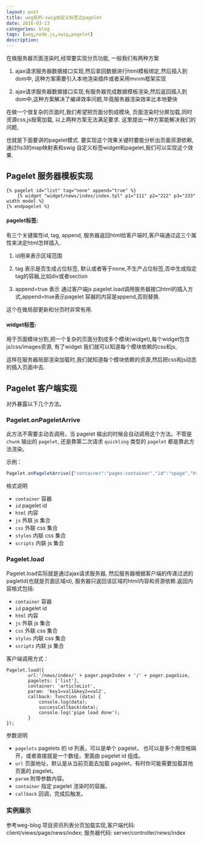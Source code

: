```yaml
---
layout: post
title: weg系列-swig自定义标签之pagelet
date: 2016-03-13
categories: blog
tags: [weg,node.js,swig,pagelet]
description: 
---
```



在做服务器页面渲染时,经常要实现分页功能, 一般我们有两种方案

1. ajax请求服务器数据接口实现,然后拿回数据进行html模板绑定,然后插入到dom中, 这种方案需要引入本地渲染插件或者采用mvvm框架实现

2. ajax请求服务器数据接口实现,有服务器完成数据模板渲染,然后返回插入到dom中,这种方案解决了编译效率问题,毕竟服务器渲染效率比本地要快

在做一个很复杂的页面时,我们希望把页面分割成模块, 页面渲染时分屏加载,同时资源css,js按需加载, 以上两种方案无法满足要求. 这里提出一种方案能解决我们的问题,

也就是下面要讲的pagelet模式. 要实现这个效果关键时要能分析出页面资源依赖, 通过fis3的map映射表和swig 自定义标签widget和pagelet,我们可以实现这个效果.


## Pagelet 服务器模板实现

    {% pagelet id="list" tag="none" append="true" %}
        {% widget "widget/news/index/index.tpl" p1="111" p2="222" p3="333" width model %}
    {% endpagelet %}

#### pagelet标签:

有三个关键属性id, tag, append, 服务器返回html给客户端时,客户端通过这三个属性来决定html怎样插入.

  1. id用来表示区域范围
  
  2. tag 表示是否生成占位标签, 默认或者等于none,不生产占位标签,否中生成指定tag的容器,比如div或者section
  
  3. append=true 表示 通过客户端js pagelet.load调用服务器接口html的插入方式,append=true表示pagelet 容器的内容是append,否则替换.
  
  这个在做局部更新和分页时非常有用.
  
#### widget标签: 

用于页面模块分割,把一个复杂的页面分割成多个模块(widget),每个widget包含js/css/images资源, 有了widget 我们就可以知道每个模块依赖的css和js,

这样在服务器局部渲染加载时,我们就知道每个模块依赖的资源,然后把css和js动态的插入页面中去.
  

## Pagelet 客户端实现


对外暴露以下几个方法。

### Pagelet.onPageletArrive

此方法不需要主动去调用，当 pagelet 输出的时候会自动调用这个方法。不管是 `chunk` 输出的 `pagelet`, 还是靠第二次请求 `quickling` 类型的 `pagelet` 都是靠此方法渲染。

示例：

```javascript
Pagelet.onPageletArrive({"container":"pages-container","id":"spage","html":"contact us","js":[],"css":[],"styles":[],"scripts":[]});
```

格式说明 

* `container` 容器
* `id` pagelet id
* `html` 内容
* `js` 外联 js 集合
* `css` 外联 css 集合
* `styles` 内联 css 集合
* `scripts` 内联 js 集合

### Pagelet.load 

Pagelet.load实际就是通过ajax请求服务器, 然后服务器根据客户端的传递过滤的pagletId(也就是页面区域id), 服务器只返回该区域的html内容和资源依赖.返回内容格式包括:

* `container` 容器
* `id` pagelet id
* `html` 内容
* `js` 外联 js 集合
* `css` 外联 css 集合
* `styles` 内联 css 集合
* `scripts` 内联 js 集合

    
客户端调用方式：

    Pagelet.load({
            url:'/news/index/' + pager.pageIndex + '/' + pager.pageSize,
            pagelets: ['list'],
            container: 'articleList',
            param: 'key1=val1&key2=val2',
            callback: function (data) {
                console.log(data);
                successCallback(data);
                console.log('pipe load done');
            }
    });


参数说明

* `pagelets` pagelets 的 id 列表，可以是单个 pagelet， 也可以是多个用空格隔开，或者直接就是一个数组，里面由 pagelet id 组成。
* `url` 页面地址，默认是从当前页面去加载 pagelet，有时你可能需要加载其他页面的 pagelet。
* `param` 附带参数内容。
* `container` 指定 pagelet 渲染时的容器。
* `callback` 回调，完成后触发。

### 实例展示

参考weg-blog 项目资讯列表分页加载实现,客户端代码: client/views/page/news/index;   服务器代码: server/controller/news/index

